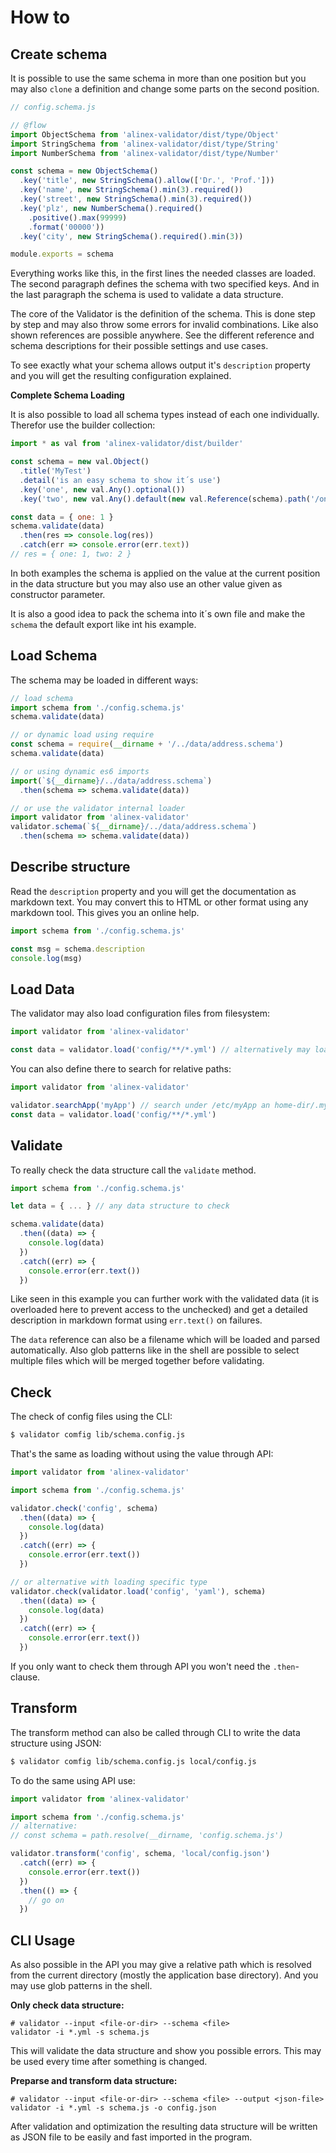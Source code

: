 # How to


## Create schema

It is possible to use the same schema in more than one position but you may also
`clone` a definition and change some parts on the second position.

```js
// config.schema.js

// @flow
import ObjectSchema from 'alinex-validator/dist/type/Object'
import StringSchema from 'alinex-validator/dist/type/String'
import NumberSchema from 'alinex-validator/dist/type/Number'

const schema = new ObjectSchema()
  .key('title', new StringSchema().allow(['Dr.', 'Prof.']))
  .key('name', new StringSchema().min(3).required())
  .key('street', new StringSchema().min(3).required())
  .key('plz', new NumberSchema().required()
    .positive().max(99999)
    .format('00000'))
  .key('city', new StringSchema().required().min(3))

module.exports = schema
```

Everything works like this, in the first lines the needed classes are loaded. The
second paragraph defines the schema with two specified keys. And in the last paragraph
the schema is used to validate a data structure.

The core of the Validator is the definition of the schema. This is done step by step and may
also throw some errors for invalid combinations. Like also shown references are possible
anywhere.
See the different reference and schema descriptions for their possible settings and use cases.

To see exactly what your schema allows output it's `description` property and you
will get the resulting configuration explained.

__Complete Schema Loading__

It is also possible to load all schema types instead of each one individually. Therefor use the
builder collection:

```js
import * as val from 'alinex-validator/dist/builder'

const schema = new val.Object()
  .title('MyTest')
  .detail('is an easy schema to show it´s use')
  .key('one', new val.Any().optional())
  .key('two', new val.Any().default(new val.Reference(schema).path('/one')))

const data = { one: 1 }
schema.validate(data)
  .then(res => console.log(res))
  .catch(err => console.error(err.text))
// res = { one: 1, two: 2 }
```

In both examples the schema is applied on the value at the current position in the data structure
but you may also use an other value given as constructor parameter.

It is also a good idea to pack the schema into it´s own file and make the `schema` the default
export like int his example.


## Load Schema

The schema may be loaded in different ways:

```js
// load schema
import schema from './config.schema.js'
schema.validate(data)

// or dynamic load using require
const schema = require(__dirname + '/../data/address.schema')
schema.validate(data)

// or using dynamic es6 imports
import(`${__dirname}/../data/address.schema`)
  .then(schema => schema.validate(data))

// or use the validator internal loader
import validator from 'alinex-validator'
validator.schema(`${__dirname}/../data/address.schema`)
  .then(schema => schema.validate(data))
```


## Describe structure

Read the `description` property and you will get the documentation as markdown text. You may
convert this to HTML or other format using any markdown tool. This gives you an online help.

```js
import schema from './config.schema.js'

const msg = schema.description
console.log(msg)
```


## Load Data

The validator may also load configuration files from filesystem:

```js
import validator from 'alinex-validator'

const data = validator.load('config/**/*.yml') // alternatively may load an array
```

You can also define there to search for relative paths:

```js
import validator from 'alinex-validator'

validator.searchApp('myApp') // search under /etc/myApp an home-dir/.myApp
const data = validator.load('config/**/*.yml')
```


## Validate

To really check the data structure call the `validate` method.

```js
import schema from './config.schema.js'

let data = { ... } // any data structure to check

schema.validate(data)
  .then((data) => {
    console.log(data)
  })
  .catch((err) => {
    console.error(err.text())
  })
```

Like seen in this example you can further work with the validated data (it is overloaded here
to prevent access to the unchecked) and get a detailed description in markdown format using
`err.text()` on failures.

The `data` reference can also be a filename which will be loaded and parsed automatically.
Also glob patterns like in the shell are possible to select multiple files which will be merged together
before validating.


## Check

The check of config files using the CLI:


```bash
$ validator comfig lib/schema.config.js
```

That's the same as loading without using the value through API:

```js
import validator from 'alinex-validator'

import schema from './config.schema.js'

validator.check('config', schema)
  .then((data) => {
    console.log(data)
  })
  .catch((err) => {
    console.error(err.text())
  })

// or alternative with loading specific type
validator.check(validator.load('config', 'yaml'), schema)
  .then((data) => {
    console.log(data)
  })
  .catch((err) => {
    console.error(err.text())
  })
```

If you only want to check them through API you won't need the `.then`-clause.


## Transform

The transform method can also be called through CLI to write the data structure using JSON:

```bash
$ validator comfig lib/schema.config.js local/config.js
```

To do the same using API use:

```js
import validator from 'alinex-validator'

import schema from './config.schema.js'
// alternative:
// const schema = path.resolve(__dirname, 'config.schema.js')

validator.transform('config', schema, 'local/config.json')
  .catch((err) => {
    console.error(err.text())
  })
  .then(() => {
    // go on
  })
```


## CLI Usage

As also possible in the API you may give a relative path which is resolved from the current directory
(mostly the application base directory). And you may use glob patterns in the shell.

__Only check data structure:__

    # validator --input <file-or-dir> --schema <file>
    validator -i *.yml -s schema.js

This will validate the data structure and show you possible errors. This may be used every time
after something is changed.

__Preparse and transform data structure:__

    # validator --input <file-or-dir> --schema <file> --output <json-file>
    validator -i *.yml -s schema.js -o config.json

After validation and optimization the resulting data structure will be written as JSON file to
be easily and fast imported in the program.
